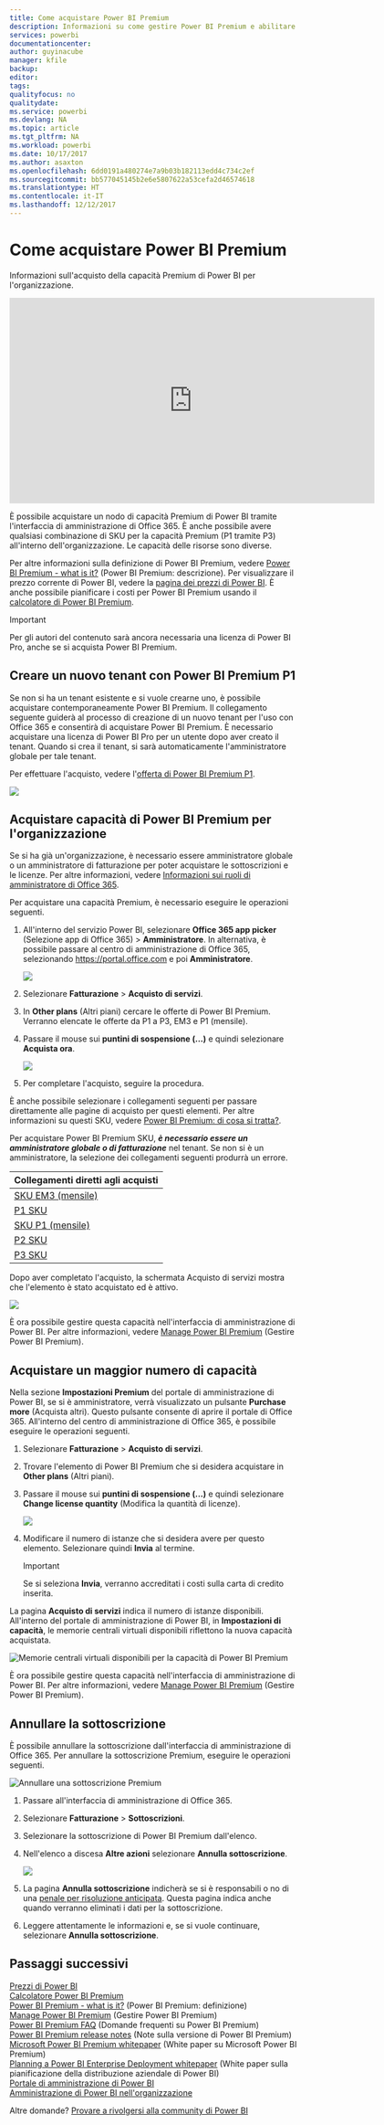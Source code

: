 ```yaml
---
title: Come acquistare Power BI Premium
description: Informazioni su come gestire Power BI Premium e abilitare l'accesso al contenuto per tutta l'organizzazione.
services: powerbi
documentationcenter: 
author: guyinacube
manager: kfile
backup: 
editor: 
tags: 
qualityfocus: no
qualitydate: 
ms.service: powerbi
ms.devlang: NA
ms.topic: article
ms.tgt_pltfrm: NA
ms.workload: powerbi
ms.date: 10/17/2017
ms.author: asaxton
ms.openlocfilehash: 6dd0191a480274e7a9b03b182113edd4c734c2ef
ms.sourcegitcommit: bb577045145b2e6e5807622a53cefa2d46574618
ms.translationtype: HT
ms.contentlocale: it-IT
ms.lasthandoff: 12/12/2017
---
```

# <a name="how-to-purchase-power-bi-premium"></a>Come acquistare Power BI Premium
Informazioni sull'acquisto della capacità Premium di Power BI per l'organizzazione.

<iframe width="640" height="360" src="https://www.youtube.com/embed/NkvYs5Qp4iA?rel=0&amp;showinfo=0" frameborder="0" allowfullscreen></iframe>

È possibile acquistare un nodo di capacità Premium di Power BI tramite l'interfaccia di amministrazione di Office 365. È anche possibile avere qualsiasi combinazione di SKU per la capacità Premium (P1 tramite P3) all'interno dell'organizzazione. Le capacità delle risorse sono diverse.

Per altre informazioni sulla definizione di Power BI Premium, vedere [Power BI Premium - what is it?](service-premium.md) (Power BI Premium: descrizione). Per visualizzare il prezzo corrente di Power BI, vedere la [pagina dei prezzi di Power BI](https://powerbi.microsoft.com/pricing/). È anche possibile pianificare i costi per Power BI Premium usando il [calcolatore di Power BI Premium](https://powerbi.microsoft.com/calculator/).

> [!IMPORTANT]
> Per gli autori del contenuto sarà ancora necessaria una licenza di Power BI Pro, anche se si acquista Power BI Premium.
> 
> 

## <a name="create-a-new-tenant-with-power-bi-premium-p1"></a>Creare un nuovo tenant con Power BI Premium P1
Se non si ha un tenant esistente e si vuole crearne uno, è possibile acquistare contemporaneamente Power BI Premium. Il collegamento seguente guiderà al processo di creazione di un nuovo tenant per l'uso con Office 365 e consentirà di acquistare Power BI Premium. È necessario acquistare una licenza di Power BI Pro per un utente dopo aver creato il tenant. Quando si crea il tenant, si sarà automaticamente l'amministratore globale per tale tenant.

Per effettuare l'acquisto, vedere l'[offerta di Power BI Premium P1](https://signup.microsoft.com/Signup?OfferId=b3ec5615-cc11-48de-967d-8d79f7cb0af1).

![](media/service-admin-premium-purchase/premium-purchase-with-tenant.png)

## <a name="purchase-a-power-bi-premium-capacity-for-an-existing-organization"></a>Acquistare capacità di Power BI Premium per l'organizzazione
Se si ha già un'organizzazione, è necessario essere amministratore globale o un amministratore di fatturazione per poter acquistare le sottoscrizioni e le licenze. Per altre informazioni, vedere [Informazioni sui ruoli di amministratore di Office 365](https://support.office.com/article/About-Office-365-admin-roles-da585eea-f576-4f55-a1e0-87090b6aaa9d).

Per acquistare una capacità Premium, è necessario eseguire le operazioni seguenti.

1. All'interno del servizio Power BI, selezionare **Office 365 app picker** (Selezione app di Office 365) > **Amministratore**. In alternativa, è possibile passare al centro di amministrazione di Office 365, selezionando https://portal.office.com e poi **Amministratore**.
   
    ![](media/service-admin-premium-purchase/o365-app-picker.png)
2. Selezionare **Fatturazione** > **Acquisto di servizi**.
3. In **Other plans** (Altri piani) cercare le offerte di Power BI Premium. Verranno elencate le offerte da P1 a P3, EM3 e P1 (mensile).
4. Passare il mouse sui **puntini di sospensione (...)**  e quindi selezionare **Acquista ora**.
   
    ![](media/service-admin-premium-purchase/premium-purchase.png)
5. Per completare l'acquisto, seguire la procedura.

È anche possibile selezionare i collegamenti seguenti per passare direttamente alle pagine di acquisto per questi elementi. Per altre informazioni su questi SKU, vedere [Power BI Premium: di cosa si tratta?](service-premium.md#premiumskus).

Per acquistare Power BI Premium SKU, ***è necessario essere un amministratore globale o di fatturazione*** nel tenant. Se non si è un amministratore, la selezione dei collegamenti seguenti produrrà un errore.

| Collegamenti diretti agli acquisti |
| --- |
| [SKU EM3 (mensile)](https://portal.office.com/commerce/completeorder.aspx?OfferId=4004702D-749C-4F74-BF47-3048F1833780&adminportal=1) |
| [P1 SKU](https://portal.office.com/commerce/completeorder.aspx?OfferId=b3ec5615-cc11-48de-967d-8d79f7cb0af1&adminportal=1) |
| [SKU P1 (mensile)](https://portal.office.com/commerce/completeorder.aspx?OfferId=E4C8EDD3-74A1-4D42-A738-C647972FBE81&adminportal=1) |
| [P2 SKU](https://portal.office.com/commerce/completeorder.aspx?OfferId=062F2AA7-B4BC-4B0E-980F-2072102D8605&adminportal=1) |
| [P3 SKU](https://portal.office.com/commerce/completeorder.aspx?OfferId=40c7d673-375c-42a1-84ca-f993a524fed0&adminportal=1) |

Dopo aver completato l'acquisto, la schermata Acquisto di servizi mostra che l'elemento è stato acquistato ed è attivo.

![](media/service-admin-premium-purchase/premium-purchased.png)

È ora possibile gestire questa capacità nell'interfaccia di amministrazione di Power BI. Per altre informazioni, vedere [Manage Power BI Premium](service-admin-premium-manage.md) (Gestire Power BI Premium).

## <a name="purchase-more-capacities"></a>Acquistare un maggior numero di capacità
Nella sezione **Impostazioni Premium** del portale di amministrazione di Power BI, se si è amministratore, verrà visualizzato un pulsante **Purchase more** (Acquista altri). Questo pulsante consente di aprire il portale di Office 365. All'interno del centro di amministrazione di Office 365, è possibile eseguire le operazioni seguenti.

1. Selezionare **Fatturazione** > **Acquisto di servizi**.
2. Trovare l'elemento di Power BI Premium che si desidera acquistare in **Other plans** (Altri piani).
3. Passare il mouse sui **puntini di sospensione (...)**  e quindi selezionare **Change license quantity** (Modifica la quantità di licenze).
   
    ![](media/service-admin-premium-purchase/premium-purchase-more.png)
4. Modificare il numero di istanze che si desidera avere per questo elemento. Selezionare quindi **Invia** al termine.
   
   > [!IMPORTANT]
   > Se si seleziona **Invia**, verranno accreditati i costi sulla carta di credito inserita.
   > 
   > 

La pagina **Acquisto di servizi** indica il numero di istanze disponibili. All'interno del portale di amministrazione di Power BI, in **Impostazioni di capacità**, le memorie centrali virtuali disponibili riflettono la nuova capacità acquistata.

![Memorie centrali virtuali disponibili per la capacità di Power BI Premium](media/service-admin-premium-purchase/premium-capacities.png)

È ora possibile gestire questa capacità nell'interfaccia di amministrazione di Power BI. Per altre informazioni, vedere [Manage Power BI Premium](service-admin-premium-manage.md) (Gestire Power BI Premium).

## <a name="cancel-your-subscription"></a>Annullare la sottoscrizione
È possibile annullare la sottoscrizione dall'interfaccia di amministrazione di Office 365. Per annullare la sottoscrizione Premium, eseguire le operazioni seguenti.

![](media/service-admin-premium-purchase/premium-cancel-subscription.png "Annullare una sottoscrizione Premium")

1. Passare all'interfaccia di amministrazione di Office 365.
2. Selezionare **Fatturazione** > **Sottoscrizioni**.
3. Selezionare la sottoscrizione di Power BI Premium dall'elenco.
4. Nell'elenco a discesa **Altre azioni** selezionare **Annulla sottoscrizione**.
   
    ![](media/service-admin-premium-purchase/o365-more-actions.png)
5. La pagina **Annulla sottoscrizione** indicherà se si è responsabili o no di una [penale per risoluzione anticipata](https://support.office.com/article/early-termination-fees-6487d4de-401a-466f-8bc3-c0beb5cc40d3). Questa pagina indica anche quando verranno eliminati i dati per la sottoscrizione.
6. Leggere attentamente le informazioni e, se si vuole continuare, selezionare **Annulla sottoscrizione**.

## <a name="next-steps"></a>Passaggi successivi
[Prezzi di Power BI](https://powerbi.microsoft.com/pricing/)  
[Calcolatore Power BI Premium](https://powerbi.microsoft.com/calculator/)  
[Power BI Premium - what is it?](service-premium.md) (Power BI Premium: definizione)  
[Manage Power BI Premium](service-admin-premium-manage.md) (Gestire Power BI Premium)  
[Power BI Premium FAQ](service-premium-faq.md) (Domande frequenti su Power BI Premium)  
[Power BI Premium release notes](service-premium-release-notes.md) (Note sulla versione di Power BI Premium)  
[Microsoft Power BI Premium whitepaper](https://aka.ms/pbipremiumwhitepaper) (White paper su Microsoft Power BI Premium)  
[Planning a Power BI Enterprise Deployment whitepaper](https://aka.ms/pbienterprisedeploy) (White paper sulla pianificazione della distribuzione aziendale di Power BI)  
[Portale di amministrazione di Power BI](service-admin-portal.md)  
[Amministrazione di Power BI nell'organizzazione](service-admin-administering-power-bi-in-your-organization.md)  

Altre domande? [Provare a rivolgersi alla community di Power BI](http://community.powerbi.com/)

